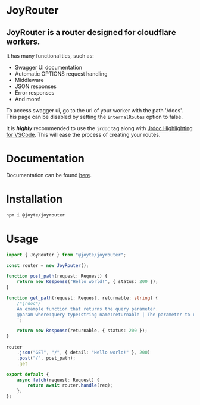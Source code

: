 # JoyRouter

## JoyRouter is a router designed for cloudflare workers.

It has many functionalities, such as:

-   Swagger UI documentation
-   Automatic OPTIONS request handling
-   Middleware
-   JSON responses
-   Error responses
-   And more!

To access swagger ui, go to the url of your worker with the path '/docs'.
This page can be disabled by setting the `internalRoutes` option to false.

It is **_highly_** recommended to use the `jrdoc` tag along with [Jrdoc Highlighting for VSCode](https://marketplace.visualstudio.com/items?itemName=SinelServers.jrdoc-highlighting).
This will ease the process of creating your routes.

# Documentation

Documentation can be found [here](https://joyrouter.joyte.cc/).

# Installation

```bash
npm i @joyte/joyrouter
```

# Usage

```ts
import { JoyRouter } from "@joyte/joyrouter";

const router = new JoyRouter();

function post_path(request: Request) {
    return new Response("Hello world!", { status: 200 });
}

function get_path(request: Request, returnable: string) {
    /*jrdoc*/`
    An example function that returns the query parameter.
    @param where:query type:string name:returnable | The parameter to return
    `;

    return new Response(returnable, { status: 200 });
}

router
    .json("GET", "/", { detail: "Hello world!" }, 200)
    .post("/", post_path);
    .get

export default {
    async fetch(request: Request) {
        return await router.handle(req);
    },
};
```
